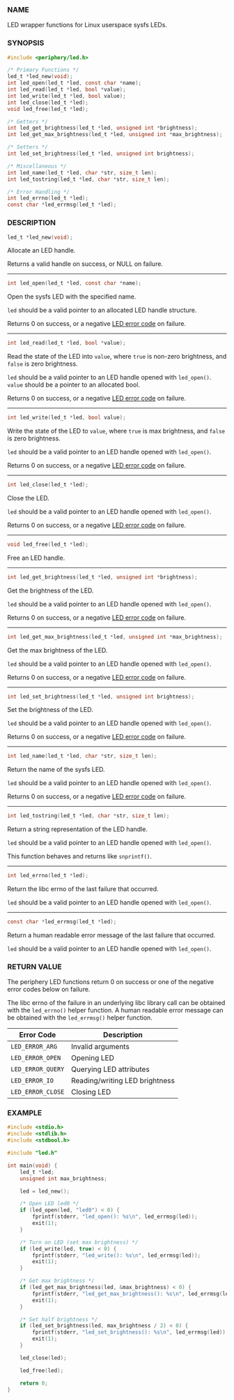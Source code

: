 ### NAME

LED wrapper functions for Linux userspace sysfs LEDs.

### SYNOPSIS

``` c
#include <periphery/led.h>

/* Primary Functions */
led_t *led_new(void);
int led_open(led_t *led, const char *name);
int led_read(led_t *led, bool *value);
int led_write(led_t *led, bool value);
int led_close(led_t *led);
void led_free(led_t *led);

/* Getters */
int led_get_brightness(led_t *led, unsigned int *brightness);
int led_get_max_brightness(led_t *led, unsigned int *max_brightness);

/* Setters */
int led_set_brightness(led_t *led, unsigned int brightness);

/* Miscellaneous */
int led_name(led_t *led, char *str, size_t len);
int led_tostring(led_t *led, char *str, size_t len);

/* Error Handling */
int led_errno(led_t *led);
const char *led_errmsg(led_t *led);
```

### DESCRIPTION

``` c
led_t *led_new(void);
```
Allocate an LED handle.

Returns a valid handle on success, or NULL on failure.

------

``` c
int led_open(led_t *led, const char *name);
```
Open the sysfs LED with the specified name.

`led` should be a valid pointer to an allocated LED handle structure.

Returns 0 on success, or a negative [LED error code](#return-value) on failure.

------

``` c
int led_read(led_t *led, bool *value);
```
Read the state of the LED into `value`, where `true` is non-zero brightness, and `false` is zero brightness.

`led` should be a valid pointer to an LED handle opened with `led_open()`. `value` should be a pointer to an allocated bool.

Returns 0 on success, or a negative [LED error code](#return-value) on failure.

------

``` c
int led_write(led_t *led, bool value);
```
Write the state of the LED to `value`, where `true` is max brightness, and `false` is zero brightness.

`led` should be a valid pointer to an LED handle opened with `led_open()`.

Returns 0 on success, or a negative [LED error code](#return-value) on failure.

------

``` c
int led_close(led_t *led);
```
Close the LED.

`led` should be a valid pointer to an LED handle opened with `led_open()`.

Returns 0 on success, or a negative [LED error code](#return-value) on failure.

------

``` c
void led_free(led_t *led);
```
Free an LED handle.

------

``` c
int led_get_brightness(led_t *led, unsigned int *brightness);
```
Get the brightness of the LED.

`led` should be a valid pointer to an LED handle opened with `led_open()`.

Returns 0 on success, or a negative [LED error code](#return-value) on failure.

------

``` c
int led_get_max_brightness(led_t *led, unsigned int *max_brightness);
```
Get the max brightness of the LED.

`led` should be a valid pointer to an LED handle opened with `led_open()`.

Returns 0 on success, or a negative [LED error code](#return-value) on failure.

------

``` c
int led_set_brightness(led_t *led, unsigned int brightness);
```
Set the brightness of the LED.

`led` should be a valid pointer to an LED handle opened with `led_open()`.

Returns 0 on success, or a negative [LED error code](#return-value) on failure.

------

``` c
int led_name(led_t *led, char *str, size_t len);
```
Return the name of the sysfs LED.

`led` should be a valid pointer to an LED handle opened with `led_open()`.

Returns 0 on success, or a negative [LED error code](#return-value) on failure.

------

``` c
int led_tostring(led_t *led, char *str, size_t len);
```
Return a string representation of the LED handle.

`led` should be a valid pointer to an LED handle opened with `led_open()`.

This function behaves and returns like `snprintf()`.

------

``` c
int led_errno(led_t *led);
```
Return the libc errno of the last failure that occurred.

`led` should be a valid pointer to an LED handle opened with `led_open()`.

------

``` c
const char *led_errmsg(led_t *led);
```
Return a human readable error message of the last failure that occurred.

`led` should be a valid pointer to an LED handle opened with `led_open()`.

### RETURN VALUE

The periphery LED functions return 0 on success or one of the negative error codes below on failure.

The libc errno of the failure in an underlying libc library call can be obtained with the `led_errno()` helper function. A human readable error message can be obtained with the `led_errmsg()` helper function.

| Error Code            | Description                       |
|-----------------------|-----------------------------------|
| `LED_ERROR_ARG`       | Invalid arguments                 |
| `LED_ERROR_OPEN`      | Opening LED                       |
| `LED_ERROR_QUERY`     | Querying LED attributes           |
| `LED_ERROR_IO`        | Reading/writing LED brightness    |
| `LED_ERROR_CLOSE`     | Closing LED                       |

### EXAMPLE

``` c
#include <stdio.h>
#include <stdlib.h>
#include <stdbool.h>

#include "led.h"

int main(void) {
    led_t *led;
    unsigned int max_brightness;

    led = led_new();

    /* Open LED led0 */
    if (led_open(led, "led0") < 0) {
        fprintf(stderr, "led_open(): %s\n", led_errmsg(led));
        exit(1);
    }

    /* Turn on LED (set max brightness) */
    if (led_write(led, true) < 0) {
        fprintf(stderr, "led_write(): %s\n", led_errmsg(led));
        exit(1);
    }

    /* Get max brightness */
    if (led_get_max_brightness(led, &max_brightness) < 0) {
        fprintf(stderr, "led_get_max_brightness(): %s\n", led_errmsg(led));
        exit(1);
    }

    /* Set half brightness */
    if (led_set_brightness(led, max_brightness / 2) < 0) {
        fprintf(stderr, "led_set_brightness(): %s\n", led_errmsg(led));
        exit(1);
    }

    led_close(led);

    led_free(led);

    return 0;
}
```

